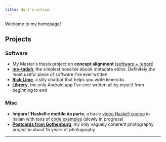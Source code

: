 ```yaml
---
title: Hari's online
---
```


Welcome to my homepage!

## Projects

### Software
- My Master's thesis project on __concept alignment__ ([software + report](https://github.com/harisont/concept-alignment))
- [__me-tadah__](https://github.com/harisont/me-tadah), the simplest possible ebook metadata editor. Definitely the most useful piece of software I've ever written
- [__Rick Lime__](https://github.com/harisont/rick-lime), a silly chatbot that helps you write limericks
- [__Librery__](https://github.com/harisont/Librery), the only Android app I've ever written all by myself from beginning to end

### Misc
- __Impara l'Haskell e mettilo da parte__, a basic [video Haskell course](https://www.youtube.com/channel/UC6fKcYGimkXYd-N5ryesKqw) in Italian with tons of [code examples](https://github.com/harisont/imparalhaskell) (slowly in progress)
- [__Postcards from Gothenburg__](https://harisont.github.io/postcards-from-gothenburg/), my only vaguely coherent photography project in about 15 years of photography

---